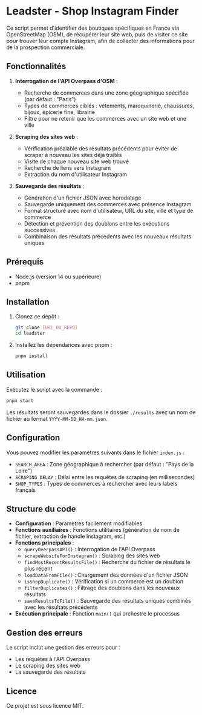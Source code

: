 # Leadster - Shop Instagram Finder

Ce script permet d'identifier des boutiques spécifiques en France via OpenStreetMap (OSM), de récupérer leur site web, puis de visiter ce site pour trouver leur compte Instagram, afin de collecter des informations pour de la prospection commerciale.

## Fonctionnalités

1. **Interrogation de l'API Overpass d'OSM** :
   - Recherche de commerces dans une zone géographique spécifiée (par défaut : "Paris")
   - Types de commerces ciblés : vêtements, maroquinerie, chaussures, bijoux, épicerie fine, librairie
   - Filtre pour ne retenir que les commerces avec un site web et une ville

2. **Scraping des sites web** :
   - Vérification préalable des résultats précédents pour éviter de scraper à nouveau les sites déjà traités
   - Visite de chaque nouveau site web trouvé
   - Recherche de liens vers Instagram
   - Extraction du nom d'utilisateur Instagram

3. **Sauvegarde des résultats** :
   - Génération d'un fichier JSON avec horodatage
   - Sauvegarde uniquement des commerces avec présence Instagram
   - Format structuré avec nom d'utilisateur, URL du site, ville et type de commerce
   - Détection et prévention des doublons entre les exécutions successives
   - Combinaison des résultats précédents avec les nouveaux résultats uniques

## Prérequis

- Node.js (version 14 ou supérieure)
- pnpm

## Installation

1. Clonez ce dépôt :
   ```bash
   git clone [URL_DU_REPO]
   cd leadster
   ```

2. Installez les dépendances avec pnpm :
   ```bash
   pnpm install
   ```

## Utilisation

Exécutez le script avec la commande :

```bash
pnpm start
```

Les résultats seront sauvegardés dans le dossier `./results` avec un nom de fichier au format `YYYY-MM-DD_HH-mm.json`.

## Configuration

Vous pouvez modifier les paramètres suivants dans le fichier `index.js` :

- `SEARCH_AREA` : Zone géographique à rechercher (par défaut : "Pays de la Loire")
- `SCRAPING_DELAY` : Délai entre les requêtes de scraping (en millisecondes)
- `SHOP_TYPES` : Types de commerces à rechercher avec leurs labels français

## Structure du code

- **Configuration** : Paramètres facilement modifiables
- **Fonctions auxiliaires** : Fonctions utilitaires (génération de nom de fichier, extraction de handle Instagram, etc.)
- **Fonctions principales** : 
  - `queryOverpassAPI()` : Interrogation de l'API Overpass
  - `scrapeWebsiteForInstagram()` : Scraping des sites web
  - `findMostRecentResultsFile()` : Recherche du fichier de résultats le plus récent
  - `loadDataFromFile()` : Chargement des données d'un fichier JSON
  - `isShopDuplicate()` : Vérification si un commerce est un doublon
  - `filterDuplicates()` : Filtrage des doublons dans les nouveaux résultats
  - `saveResultsToFile()` : Sauvegarde des résultats uniques combinés avec les résultats précédents
- **Exécution principale** : Fonction `main()` qui orchestre le processus

## Gestion des erreurs

Le script inclut une gestion des erreurs pour :
- Les requêtes à l'API Overpass
- Le scraping des sites web
- La sauvegarde des résultats

## Licence

Ce projet est sous licence MIT.
